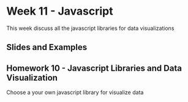 # Week 11 - Javascript

This week discuss all the javascript libraries for data visualizations

## Slides and Examples


## Homework 10 - Javascript Libraries and Data Visualization

Choose a your own javascript library for visualize data
